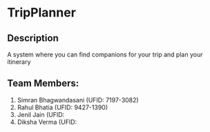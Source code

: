 # TripPlanner

## Description
A system where you can find companions for your trip and plan your itinerary
## Team Members: 
1. Simran Bhagwandasani (UFID: 7197-3082)
2. Rahul Bhatia (UFID: 9427-1390)
3. Jenil Jain (UFID: 
4. Diksha Verma (UFID: 
